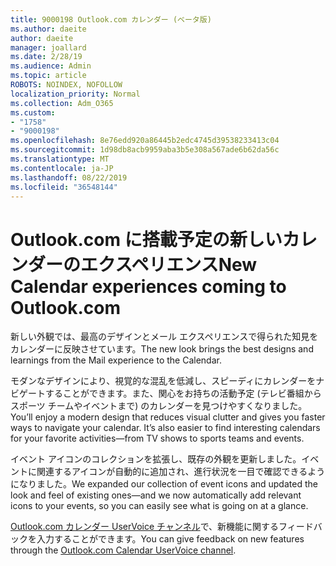 ```yaml
---
title: 9000198 Outlook.com カレンダー (ベータ版)
ms.author: daeite
author: daeite
manager: joallard
ms.date: 2/28/19
ms.audience: Admin
ms.topic: article
ROBOTS: NOINDEX, NOFOLLOW
localization_priority: Normal
ms.collection: Adm_O365
ms.custom:
- "1758"
- "9000198"
ms.openlocfilehash: 8e76edd920a86445b2edc4745d39538233413c04
ms.sourcegitcommit: 1d98db8acb9959aba3b5e308a567ade6b62da56c
ms.translationtype: MT
ms.contentlocale: ja-JP
ms.lasthandoff: 08/22/2019
ms.locfileid: "36548144"
---
```

# <a name="new-calendar-experiences-coming-to-outlookcom"></a><span data-ttu-id="31469-102">Outlook.com に搭載予定の新しいカレンダーのエクスペリエンス</span><span class="sxs-lookup"><span data-stu-id="31469-102">New Calendar experiences coming to Outlook.com</span></span>

<span data-ttu-id="31469-103">新しい外観では、最高のデザインとメール エクスペリエンスで得られた知見をカレンダーに反映させています。</span><span class="sxs-lookup"><span data-stu-id="31469-103">The new look brings the best designs and learnings from the Mail experience to the Calendar.</span></span>

<span data-ttu-id="31469-p101">モダンなデザインにより、視覚的な混乱を低減し、スピーディにカレンダーをナビゲートすることができます。また、関心をお持ちの活動予定 (テレビ番組からスポーツ チームやイベントまで) のカレンダーを見つけやすくなりました。</span><span class="sxs-lookup"><span data-stu-id="31469-p101">You’ll enjoy a modern design that reduces visual clutter and gives you faster ways to navigate your calendar. It’s also easier to find interesting calendars for your favorite activities—from TV shows to sports teams and events.</span></span>

<span data-ttu-id="31469-106">イベント アイコンのコレクションを拡張し、既存の外観を更新しました。イベントに関連するアイコンが自動的に追加され、進行状況を一目で確認できるようになりました。</span><span class="sxs-lookup"><span data-stu-id="31469-106">We expanded our collection of event icons and updated the look and feel of existing ones—and we now automatically add relevant icons to your events, so you can easily see what is going on at a glance.</span></span>

<span data-ttu-id="31469-107">[Outlook.com カレンダー UserVoice チャンネル](https://outlook.uservoice.com/forums/601444-new-experiences-in-outlook-com?category_id=209197)で、新機能に関するフィードバックを入力することができます。</span><span class="sxs-lookup"><span data-stu-id="31469-107">You can give feedback on new features through the [Outlook.com Calendar UserVoice channel](https://outlook.uservoice.com/forums/601444-new-experiences-in-outlook-com?category_id=209197).</span></span>